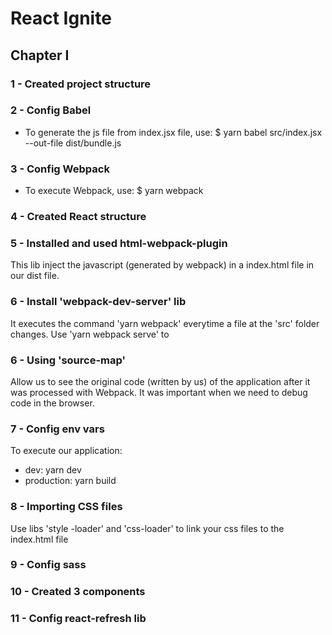 # React Ignite

## Chapter I

### 1 - Created project structure

### 2 - Config Babel
* To generate the js file from index.jsx file, use:
$ yarn babel src/index.jsx --out-file dist/bundle.js

### 3 - Config Webpack
 * To execute Webpack, use:
$ yarn webpack

### 4 - Created React structure

### 5 - Installed and used html-webpack-plugin
This lib inject the javascript (generated by webpack) in a index.html file in our dist file.  

### 6 - Install 'webpack-dev-server' lib
It executes the command 'yarn webpack' everytime a file at the 'src' folder changes.
Use 'yarn webpack serve' to 

### 6 - Using 'source-map'
Allow us to see the original code (written by us) of the application after it was processed with Webpack. It was important when we need to debug code in the browser.

### 7 - Config env vars
To execute our application:
* dev: yarn dev
* production: yarn build

### 8 - Importing CSS files
Use libs 'style
-loader' and  'css-loader' to link your css files to the index.html file 

### 9 - Config sass

### 10 - Created 3 components

### 11 - Config react-refresh lib